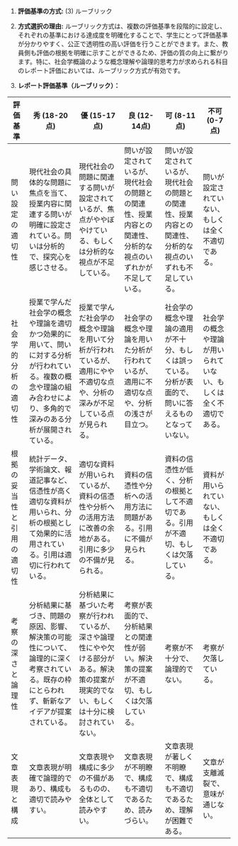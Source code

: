 1. **評価基準の方式:** (3) ルーブリック

2. **方式選択の理由:** ルーブリック方式は、複数の評価基準を段階的に設定し、それぞれの基準における達成度を明確化することで、学生にとって評価基準が分かりやすく、公正で透明性の高い評価を行うことができます。また、教員側も評価の根拠を明確に示すことができるため、評価の質の向上に繋がります。特に、社会学概論のような概念理解や論理的思考力が求められる科目のレポート評価においては、ルーブリック方式が有効です。

3. **レポート評価基準（ルーブリック）：**

| 評価基準 | 秀 (18-20点) | 優 (15-17点) | 良 (12-14点) | 可 (8-11点) | 不可 (0-7点) |
|---|---|---|---|---|---|
| 問い設定の適切性 | 現代社会の具体的な問題に焦点を当て、授業内容に関連する問いが明確に設定されている。問いは分析的で、探究心を感じさせる。 | 現代社会の問題に関連する問いが設定されているが、焦点がややぼやけている、もしくは分析的な視点が不足している。 | 問いが設定されているが、現代社会の問題との関連性、授業内容との関連性、分析的な視点のいずれかが不足している。 | 問いが設定されているが、現代社会の問題との関連性、授業内容との関連性、分析的な視点のいずれも不足している。 | 問いが設定されていない、もしくは全く不適切である。 |
| 社会学的分析の適切性 | 授業で学んだ社会学の概念や理論を適切かつ効果的に用いて、問いに対する分析が行われている。複数の概念や理論の組み合わせにより、多角的で深みのある分析が展開されている。 | 授業で学んだ社会学の概念や理論を用いて分析が行われているが、適用にやや不適切な点や、分析の深みが不足している点が見られる。 | 社会学の概念や理論を用いた分析が行われているが、適用に不適切な点や、分析の浅さが目立つ。 | 社会学の概念や理論の適用が不十分、もしくは誤っている。分析が表面的で、問いに答えるものとなっていない。 | 社会学の概念や理論が用いられていない、もしくは全く不適切である。 |
| 根拠の妥当性と引用の適切性 | 統計データ、学術論文、報道記事など、信憑性が高く適切な資料が用いられ、分析の根拠として効果的に活用されている。引用は適切に行われている。 | 適切な資料が用いられているが、資料の信憑性や分析への活用方法に改善の余地がある。引用に多少の不備が見られる。 | 資料の信憑性や分析への活用方法に問題がある。引用に不備が見られる。 | 資料の信憑性が低く、分析の根拠として不適切である。引用が不適切、もしくは欠落している。 | 資料が用いられていない、もしくは全く不適切である。 |
| 考察の深さと論理性 | 分析結果に基づき、問題の原因、影響、解決策の可能性について、論理的に深く考察されている。既存の枠にとらわれず、斬新なアイデアが提案されている。 | 分析結果に基づいた考察が行われているが、深さや論理性にやや欠ける部分がある。解決策の提案が現実的でない、もしくは十分に検討されていない。 | 考察が表面的で、分析結果との関連性が弱い。解決策の提案が不適切、もしくは欠落している。 | 考察が不十分で、論理的でない。 | 考察が欠落している。 |
| 文章表現と構成 | 文章表現が明確で論理的であり、構成も適切で読みやすい。 | 文章表現や構成に多少の不備があるものの、全体として読みやすい。 | 文章表現が不明瞭で、構成も不適切であるため、読みづらい。 | 文章表現が著しく不明瞭で、構成も不適切であるため、理解が困難である。 | 文章が支離滅裂で、意味が通じない。 |


